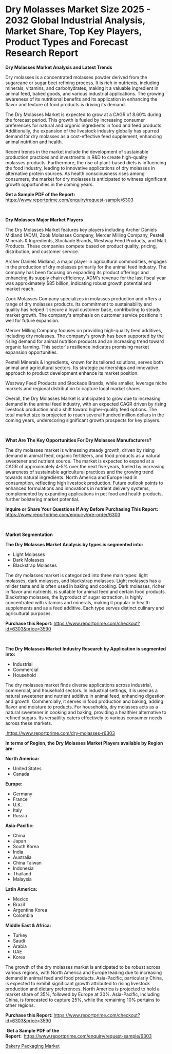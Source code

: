 <p><h1>Dry Molasses Market Size 2025 - 2032 Global Industrial Analysis, Market Share, Top Key Players, Product Types and Forecast Research Report</h1></p><p><strong>Dry Molasses Market Analysis and Latest Trends</strong></p>
<p><p>Dry molasses is a concentrated molasses powder derived from the sugarcane or sugar beet refining process. It is rich in nutrients, including minerals, vitamins, and carbohydrates, making it a valuable ingredient in animal feed, baked goods, and various industrial applications. The growing awareness of its nutritional benefits and its application in enhancing the flavor and texture of food products is driving its demand.</p><p>The Dry Molasses Market is expected to grow at a CAGR of 8.60% during the forecast period. This growth is fueled by increasing consumer preferences for natural and organic ingredients in food and feed products. Additionally, the expansion of the livestock industry globally has spurred demand for dry molasses as a cost-effective feed supplement, enhancing animal nutrition and health.</p><p>Recent trends in the market include the development of sustainable production practices and investments in R&D to create high-quality molasses products. Furthermore, the rise of plant-based diets is influencing the food industry, leading to innovative applications of dry molasses in alternative protein sources. As health consciousness rises among consumers, the market for dry molasses is anticipated to witness significant growth opportunities in the coming years.</p></p>
<p><strong>Get a Sample PDF of the Report:&nbsp;</strong> <a href="https://www.reportprime.com/enquiry/request-sample/6303?utm_campaign=3275&utm_medium=2&utm_source=Github&utm_content=ia&utm_term=19032025&utm_id=dry-molasses">https://www.reportprime.com/enquiry/request-sample/6303</a></p>
<p>&nbsp;</p>
<p><strong>Dry Molasses Major Market Players</strong></p>
<p><p>The Dry Molasses Market features key players including Archer Daniels Midland (ADM), Zook Molasses Company, Mercer Milling Company, Pestell Minerals & Ingredients, Stockade Brands, Westway Feed Products, and Malt Products. These companies compete based on product quality, pricing, distribution, and customer service.</p><p>Archer Daniels Midland, a major player in agricultural commodities, engages in the production of dry molasses primarily for the animal feed industry. The company has been focusing on expanding its product offerings and enhancing its supply chain efficiency. ADM's revenue for the last fiscal year was approximately $85 billion, indicating robust growth potential and market reach.</p><p>Zook Molasses Company specializes in molasses production and offers a range of dry molasses products. Its commitment to sustainability and quality has helped it secure a loyal customer base, contributing to steady market growth. The company's emphasis on customer service positions it well for future expansion.</p><p>Mercer Milling Company focuses on providing high-quality feed additives, including dry molasses. The company's growth has been supported by the rising demand for animal nutrition products and an increasing trend toward organic farming. This sector's resilience indicates promising market expansion opportunities.</p><p>Pestell Minerals & Ingredients, known for its tailored solutions, serves both animal and agricultural sectors. Its strategic partnerships and innovative approach to product development enhance its market position.</p><p>Westway Feed Products and Stockade Brands, while smaller, leverage niche markets and regional distribution to capture local market shares.</p><p>Overall, the Dry Molasses Market is anticipated to grow due to increasing demand in the animal feed industry, with an expected CAGR driven by rising livestock production and a shift toward higher-quality feed options. The total market size is projected to reach several hundred million dollars in the coming years, underscoring significant growth prospects for key players.</p></p>
<p>&nbsp;</p>
<p><strong>What Are The Key Opportunities For Dry Molasses Manufacturers?</strong></p>
<p><p>The dry molasses market is witnessing steady growth, driven by rising demand in animal feed, organic fertilizers, and food products as a natural sweetener and nutrient source. The market is expected to expand at a CAGR of approximately 4-5% over the next five years, fueled by increasing awareness of sustainable agricultural practices and the growing trend towards natural ingredients. North America and Europe lead in consumption, reflecting high livestock production. Future outlook points to enhanced formulations and innovations in nutrient delivery systems, complemented by expanding applications in pet food and health products, further bolstering market potential.</p></p>
<p><strong>Inquire or Share Your Questions If Any Before Purchasing This Report:</strong> <a href="https://www.reportprime.com/enquiry/pre-order/6303?utm_campaign=3275&utm_medium=2&utm_source=Github&utm_content=ia&utm_term=19032025&utm_id=dry-molasses">https://www.reportprime.com/enquiry/pre-order/6303</a></p>
<p>&nbsp;</p>
<p><strong>Market Segmentation</strong></p>
<p><strong>The Dry Molasses Market Analysis by types is segmented into:</strong></p>
<p><ul><li>Light Molasses</li><li>Dark Molasses</li><li>Blackstrap Molasses</li></ul></p>
<p><p>The dry molasses market is categorized into three main types: light molasses, dark molasses, and blackstrap molasses. Light molasses has a milder taste and is often used in baking and cooking. Dark molasses, richer in flavor and nutrients, is suitable for animal feed and certain food products. Blackstrap molasses, the byproduct of sugar extraction, is highly concentrated with vitamins and minerals, making it popular in health supplements and as a feed additive. Each type serves distinct culinary and agricultural purposes.</p></p>
<p><strong>Purchase this Report:&nbsp;</strong><a href="https://www.reportprime.com/checkout?id=6303&price=3590&utm_campaign=3275&utm_medium=2&utm_source=Github&utm_content=ia&utm_term=19032025&utm_id=dry-molasses">https://www.reportprime.com/checkout?id=6303&price=3590</a></p>
<p>&nbsp;</p>
<p><strong>The Dry Molasses Market Industry Research by Application is segmented into:</strong></p>
<p><ul><li>Industrial</li><li>Commercial</li><li>Household</li></ul></p>
<p><p>The dry molasses market finds diverse applications across industrial, commercial, and household sectors. In industrial settings, it is used as a natural sweetener and nutrient additive in animal feed, enhancing digestion and growth. Commercially, it serves in food production and baking, adding flavor and moisture to products. For households, dry molasses acts as a natural sweetener in cooking and baking, providing a healthier alternative to refined sugars. Its versatility caters effectively to various consumer needs across these markets.</p></p>
<p><a href="https://www.reportprime.com/dry-molasses-r6303?utm_campaign=3275&utm_medium=2&utm_source=Github&utm_content=ia&utm_term=19032025&utm_id=dry-molasses">&nbsp;https://www.reportprime.com/dry-molasses-r6303</a></p>
<p><strong>In terms of Region, the Dry Molasses Market Players available by Region are:</strong></p>
<p>
    <p> <strong> North America: </strong>
        <ul>
            <li>United States</li>
            <li>Canada</li>
        </ul>
        </p> 
    <p> <strong> Europe: </strong>
        <ul>
            <li>Germany</li>
            <li>France</li>
            <li>U.K.</li>
            <li>Italy</li>
            <li>Russia</li>
        </ul>
        </p> 
    <p> <strong> Asia-Pacific: </strong>
        <ul>
            <li>China</li>
            <li>Japan</li>
            <li>South Korea</li>
            <li>India</li>
            <li>Australia</li>
            <li>China Taiwan</li>
            <li>Indonesia</li>
            <li>Thailand</li>
            <li>Malaysia</li>
        </ul>
        </p> 
    <p> <strong> Latin America: </strong>
        <ul>
            <li>Mexico</li>
            <li>Brazil</li>
            <li>Argentina Korea</li>
            <li>Colombia</li>
        </ul>
        </p> 
    <p> <strong> Middle East & Africa: </strong>
        <ul>
            <li>Turkey</li>
            <li>Saudi</li>
            <li>Arabia</li>
            <li>UAE</li>
            <li>Korea</li>
        </ul>
    </p>
    </p>
<p><p>The growth of the dry molasses market is anticipated to be robust across various regions, with North America and Europe leading due to increasing demand in animal feed and food products. Asia-Pacific, particularly China, is expected to exhibit significant growth attributed to rising livestock production and dietary preferences. North America is projected to hold a market share of 35%, followed by Europe at 30%. Asia-Pacific, including China, is forecasted to capture 25%, while the remaining 10% pertains to other regions.</p></p>
<p><strong>Purchase this Report: </strong><a href="https://www.reportprime.com/checkout?id=6303&price=3590&utm_campaign=3275&utm_medium=2&utm_source=Github&utm_content=ia&utm_term=19032025&utm_id=dry-molasses">https://www.reportprime.com/checkout?id=6303&price=3590</a></p>
<p>&nbsp;<strong>Get a Sample PDF of the Report:&nbsp;&nbsp;</strong><a href="https://www.reportprime.com/enquiry/request-sample/6303?utm_campaign=3275&utm_medium=2&utm_source=Github&utm_content=ia&utm_term=19032025&utm_id=dry-molasses">https://www.reportprime.com/enquiry/request-sample/6303</a></p>
<p><strong></strong></p>
<p><p><a href="https://github.com/vilolakoreni/Market-Research-Report-List-1/blob/main/bakery-packaging-market.md?utm_campaign=3275&utm_medium=2&utm_source=Github&utm_content=ia&utm_term=19032025&utm_id=dry-molasses">Bakery Packaging Market</a></p></p>